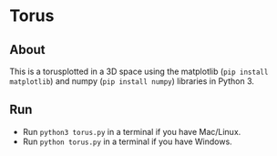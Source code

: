 # Torus

## About

This is a torusplotted in a 3D space using the matplotlib (`pip install matplotlib`) and numpy (`pip install numpy`) libraries in Python 3.

## Run

- Run `python3 torus.py` in a terminal if you have Mac/Linux.
- Run `python torus.py` in a terminal if you have Windows.
